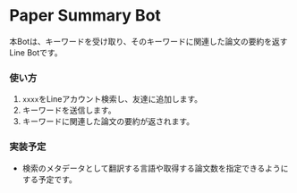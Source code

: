 # Paper Summary Bot
本Botは、キーワードを受け取り、そのキーワードに関連した論文の要約を返すLine Botです。

### 使い方
1. `xxxx`をLineアカウント検索し、友達に追加します。  
1. キーワードを送信します。  
1. キーワードに関連した論文の要約が返されます。  

### 実装予定
* 検索のメタデータとして翻訳する言語や取得する論文数を指定できるようにする予定です。
